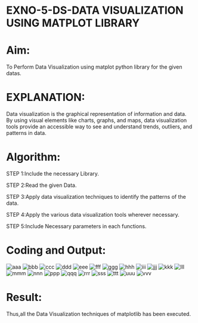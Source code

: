 # EXNO-5-DS-DATA VISUALIZATION USING MATPLOT LIBRARY

# Aim:
  To Perform Data Visualization using matplot python library for the given datas.

# EXPLANATION:
Data visualization is the graphical representation of information and data. By using visual elements like charts, graphs, and maps, data visualization tools provide an accessible way to see and understand trends, outliers, and patterns in data.

# Algorithm:
STEP 1:Include the necessary Library.

STEP 2:Read the given Data.

STEP 3:Apply data visualization techniques to identify the patterns of the data.

STEP 4:Apply the various data visualization tools wherever necessary.

STEP 5:Include Necessary parameters in each functions.

# Coding and Output:

![aaa](https://github.com/user-attachments/assets/659b6b70-075b-46cc-8637-2fcc80c34083)
![bbb](https://github.com/user-attachments/assets/274b78d1-c9d4-41aa-a9a2-5d5ee57fda2b)
![ccc](https://github.com/user-attachments/assets/4d0854c5-498d-4d08-b151-464cbc36adfa)
![ddd](https://github.com/user-attachments/assets/8521f015-6674-4c2c-919b-9f1c48c6beb5)
![eee](https://github.com/user-attachments/assets/c5d48b69-13b8-411b-9ff2-55911c697aa6)
![fff](https://github.com/user-attachments/assets/d279e349-f86a-41c8-b92f-3b4271ff90e1)
![ggg](https://github.com/user-attachments/assets/6df6ecfd-5f3e-4822-8b46-2c307b7d2337)
![hhh](https://github.com/user-attachments/assets/8004678b-4055-4939-88fd-6d32f37d19f6)
![iii](https://github.com/user-attachments/assets/ae5ee258-214e-48e9-867e-0a62b4d59aa8)
![jjj](https://github.com/user-attachments/assets/fd0b2dee-0d95-4464-baf9-9d0876d6a1ea)
![kkk](https://github.com/user-attachments/assets/0b81c8e3-6ad1-405b-9543-9938c86db6fb)
![lll](https://github.com/user-attachments/assets/039b1ea1-030e-4658-a382-4e6a8b381f9d)
![mmm](https://github.com/user-attachments/assets/9f3587a5-393c-4968-a010-c1030dbf935b)
![nnn](https://github.com/user-attachments/assets/92d2b2a9-1e22-4913-bddf-3831e7e7c12e)
![ppp](https://github.com/user-attachments/assets/45475d28-2d0c-4e09-9734-f57b22bbf302)
![qqq](https://github.com/user-attachments/assets/4486f91c-9ffc-4424-aa9c-9822022290d8)
![rrr](https://github.com/user-attachments/assets/4f1d0f6a-1999-47c7-9654-5059c4c7a664)
![sss](https://github.com/user-attachments/assets/7257b73c-4cb2-46e8-adc1-3520d596f99b)
![ttt](https://github.com/user-attachments/assets/1b46c301-3953-459e-a0da-536445296222)
![uuu](https://github.com/user-attachments/assets/fe1f8828-39ca-4672-87ac-fe0a1360bf57)
![vvv](https://github.com/user-attachments/assets/df3bd616-6539-46cc-8496-a7edae807dca)


# Result:
 Thus,all the Data Visualization techniques of matplotlib has been executed.
